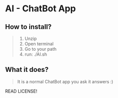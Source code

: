 # AI - ChatBot App

## How to install?

  >1. Unzip
  >2. Open terminal
  >3. Go to your path
  >4. run: ./AI.sh

## What it does?

  >It is a normal ChatBot app you ask it answers :)

READ LICENSE!
